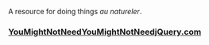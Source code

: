 A resource for doing things _au natureler_.

### [YouMightNotNeedYouMightNotNeedjQuery.com](http://YouMightNotNeedYouMightNotNeedjquery.com)
